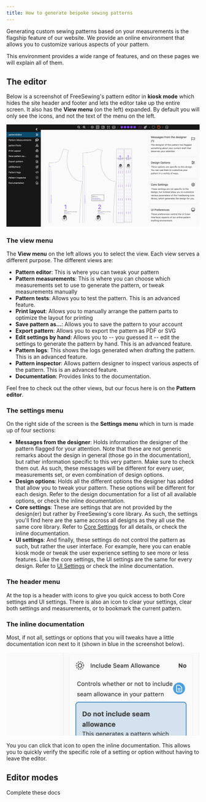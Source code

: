 ```yaml
---
title: How to generate bespoke sewing patterns
---
```


Generating custom sewing patterns based on your measurements is the flagship feature of our website.
We provide an online environment that allows you to customize various aspects of your pattern.

This environment provides a wide range of features, and on these pages we will explain all of them.

<ControlTip />

## The editor 

Below is a screenshot of FreeSewing's pattern editor in **kiosk mode** which hides the site header and footer and lets the editor take up the entire screen. It also has the **View menu** (on the left) expanded. By default you will only see the icons, and not the text of the menu on the left.

![Screenshot of FreeSewing's pattern editor](editor.png "Screenshot of Freesewing's pattern editor")

### The view menu

The **View menu** on the left allows you to select the view. Each view serves a different purpose. The different views are:

- **Pattern editor**: This is where you can tweak your pattern
- **Pattern measurements**: This is where you can choose which measurements set to use to generate the pattern, or tweak measurements manually
- **Pattern tests**: Allows you to test the pattern. This is an advanced feature.
- **Print layout**: Allows you to manually arrange the pattern parts to optimize the layout for printing
- **Save pattern as...**: Allows you to save the pattern to your account
- **Export pattern**: Allows you to export the pattern as PDF or SVG
- **Edit settings by hand**: Allows you to -- you guessed it -- edit the settings to generate the pattern by hand. This is an advanced feature.
- **Pattern logs**: This shows the logs generated when drafting the pattern. This is an advanced feature.
- **Pattern inspector**: Allows pattern designer to inspect various aspects of the pattern. This is an advanced feature.
- **Documentation**: Provides links to the documentation.

Feel free to check out the other views, but our focus here is on the **Pattern editor**.

### The settings menu

On the right side of the screen is the **Settings menu** which in turn is made up of four sections:

- **Messages from the designer**: Holds information the designer of the pattern flagged for your attention. Note that these are not generic remarks about the design in general (those go in the documentation), but rather information specific to this very pattern. Make sure to check them out. As such, these messages will be different for every user, measurements set, or even combination of design options.
- **Design options**: Holds all the different options the designer has added that allow you to tweak your pattern. These options will be different for each design. Refer to the design documentation for a list of all available options, or check the inline documentation.
- **Core settings**: These are settings that are not provided by the design(er) but rather by FreeSewing's core library. As such, the settings you'll find here are the same accross all designs as they all use the same core library. Refer to [Core Settings](/docs/about/site/draft/core-settings) for all details, or check the inline documentation.
- **UI settings**: And finally, these settings do not control the pattern as such, but rather the user interface. For example, here you can enable kiosk mode or tweak the user experience setting to see more or less features. Like the core settings, the UI settings are the same for every design. Refer to [UI Settings](/docs/about/site/draft/ui-settings) or check the inline documentation.

### The header menu

At the top is a header with icons to give you quick access to both Core settings and UI settings. There is also an icon to clear your settings, clear both settings and measurements, or to bookmark the current pattern.

### The inline documentation

Most, if not all, settings or options that you will tweaks have a little documentation icon next to it (shown in blue in the screenshot below).

![Screenshot of the docs icon](docs.png)

You you can click that icon to open the inline documentation.
This allows you to quickly verify the specific role of a setting or option without having to leave the editor.

## Editor modes

<Fixme>Complete these docs</Fixme>
